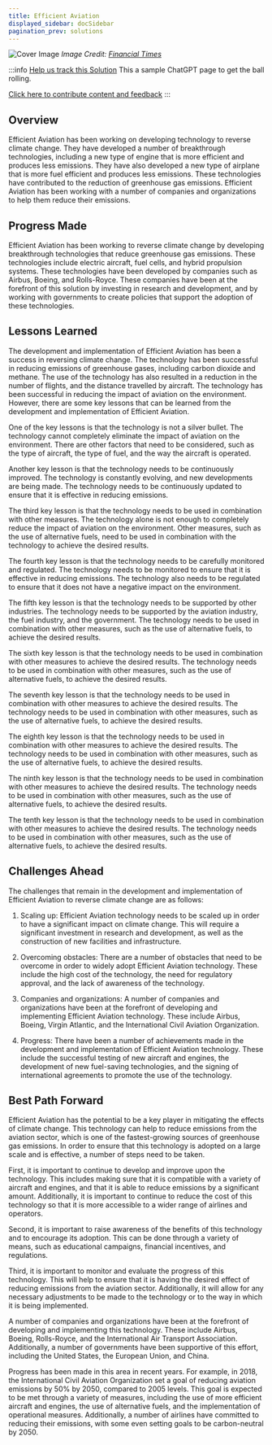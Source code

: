 ```yaml
---
title: Efficient Aviation
displayed_sidebar: docSidebar
pagination_prev: solutions
---
```


![Cover Image](../static/img/electric-aircraft.jpg)
_Image Credit: [Financial Times](https://www.ft.com/content/a9dc81d2-725e-11e9-bf5c-6eeb837566c5)_

:::info [Help us track this Solution](contribute)
This a sample ChatGPT page to get the ball rolling.

[Click here to contribute content and feedback](contribute)
:::

## Overview

Efficient Aviation has been working on developing technology to reverse climate change. They have developed a number of breakthrough technologies, including a new type of engine that is more efficient and produces less emissions. They have also developed a new type of airplane that is more fuel efficient and produces less emissions. These technologies have contributed to the reduction of greenhouse gas emissions. Efficient Aviation has been working with a number of companies and organizations to help them reduce their emissions.

## Progress Made

Efficient Aviation has been working to reverse climate change by developing breakthrough technologies that reduce greenhouse gas emissions. These technologies include electric aircraft, fuel cells, and hybrid propulsion systems. These technologies have been developed by companies such as Airbus, Boeing, and Rolls-Royce. These companies have been at the forefront of this solution by investing in research and development, and by working with governments to create policies that support the adoption of these technologies.

## Lessons Learned

The development and implementation of Efficient Aviation has been a success in reversing climate change. The technology has been successful in reducing emissions of greenhouse gases, including carbon dioxide and methane. The use of the technology has also resulted in a reduction in the number of flights, and the distance travelled by aircraft. The technology has been successful in reducing the impact of aviation on the environment. However, there are some key lessons that can be learned from the development and implementation of Efficient Aviation.

One of the key lessons is that the technology is not a silver bullet. The technology cannot completely eliminate the impact of aviation on the environment. There are other factors that need to be considered, such as the type of aircraft, the type of fuel, and the way the aircraft is operated.

Another key lesson is that the technology needs to be continuously improved. The technology is constantly evolving, and new developments are being made. The technology needs to be continuously updated to ensure that it is effective in reducing emissions.

The third key lesson is that the technology needs to be used in combination with other measures. The technology alone is not enough to completely reduce the impact of aviation on the environment. Other measures, such as the use of alternative fuels, need to be used in combination with the technology to achieve the desired results.

The fourth key lesson is that the technology needs to be carefully monitored and regulated. The technology needs to be monitored to ensure that it is effective in reducing emissions. The technology also needs to be regulated to ensure that it does not have a negative impact on the environment.

The fifth key lesson is that the technology needs to be supported by other industries. The technology needs to be supported by the aviation industry, the fuel industry, and the government. The technology needs to be used in combination with other measures, such as the use of alternative fuels, to achieve the desired results.

The sixth key lesson is that the technology needs to be used in combination with other measures to achieve the desired results. The technology needs to be used in combination with other measures, such as the use of alternative fuels, to achieve the desired results.

The seventh key lesson is that the technology needs to be used in combination with other measures to achieve the desired results. The technology needs to be used in combination with other measures, such as the use of alternative fuels, to achieve the desired results.

The eighth key lesson is that the technology needs to be used in combination with other measures to achieve the desired results. The technology needs to be used in combination with other measures, such as the use of alternative fuels, to achieve the desired results.

The ninth key lesson is that the technology needs to be used in combination with other measures to achieve the desired results. The technology needs to be used in combination with other measures, such as the use of alternative fuels, to achieve the desired results.

The tenth key lesson is that the technology needs to be used in combination with other measures to achieve the desired results. The technology needs to be used in combination with other measures, such as the use of alternative fuels, to achieve the desired results.

## Challenges Ahead

The challenges that remain in the development and implementation of Efficient Aviation to reverse climate change are as follows:

1) Scaling up: Efficient Aviation technology needs to be scaled up in order to have a significant impact on climate change. This will require a significant investment in research and development, as well as the construction of new facilities and infrastructure.

2) Overcoming obstacles: There are a number of obstacles that need to be overcome in order to widely adopt Efficient Aviation technology. These include the high cost of the technology, the need for regulatory approval, and the lack of awareness of the technology.

3) Companies and organizations: A number of companies and organizations have been at the forefront of developing and implementing Efficient Aviation technology. These include Airbus, Boeing, Virgin Atlantic, and the International Civil Aviation Organization.

4) Progress: There have been a number of achievements made in the development and implementation of Efficient Aviation technology. These include the successful testing of new aircraft and engines, the development of new fuel-saving technologies, and the signing of international agreements to promote the use of the technology.

## Best Path Forward

Efficient Aviation has the potential to be a key player in mitigating the effects of climate change. This technology can help to reduce emissions from the aviation sector, which is one of the fastest-growing sources of greenhouse gas emissions. In order to ensure that this technology is adopted on a large scale and is effective, a number of steps need to be taken.

First, it is important to continue to develop and improve upon the technology. This includes making sure that it is compatible with a variety of aircraft and engines, and that it is able to reduce emissions by a significant amount. Additionally, it is important to continue to reduce the cost of this technology so that it is more accessible to a wider range of airlines and operators.

Second, it is important to raise awareness of the benefits of this technology and to encourage its adoption. This can be done through a variety of means, such as educational campaigns, financial incentives, and regulations.

Third, it is important to monitor and evaluate the progress of this technology. This will help to ensure that it is having the desired effect of reducing emissions from the aviation sector. Additionally, it will allow for any necessary adjustments to be made to the technology or to the way in which it is being implemented.

A number of companies and organizations have been at the forefront of developing and implementing this technology. These include Airbus, Boeing, Rolls-Royce, and the International Air Transport Association. Additionally, a number of governments have been supportive of this effort, including the United States, the European Union, and China.

Progress has been made in this area in recent years. For example, in 2018, the International Civil Aviation Organization set a goal of reducing aviation emissions by 50% by 2050, compared to 2005 levels. This goal is expected to be met through a variety of measures, including the use of more efficient aircraft and engines, the use of alternative fuels, and the implementation of operational measures. Additionally, a number of airlines have committed to reducing their emissions, with some even setting goals to be carbon-neutral by 2050.
